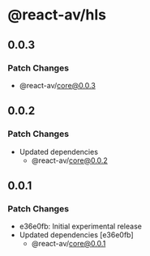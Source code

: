 # @react-av/hls

## 0.0.3

### Patch Changes

- @react-av/core@0.0.3

## 0.0.2

### Patch Changes

- Updated dependencies
  - @react-av/core@0.0.2

## 0.0.1

### Patch Changes

- e36e0fb: Initial experimental release
- Updated dependencies [e36e0fb]
  - @react-av/core@0.0.1
